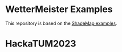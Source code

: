 # WetterMeister Examples

This repository is based on the [ShadeMap examples](https://github.com/ted-piotrowski/shademap-examples/tree/main).
# HackaTUM2023
